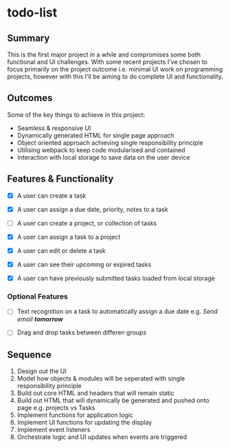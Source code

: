 # todo-list

## Summary

This is the first major project in a while and compromises some both functional and UI challenges. With some recent projects I've chosen to focus primarily on the project outcome i.e. minimal UI work on programming projects, however with this I'll be aiming to do complete UI and functionality.

## Outcomes

Some of the key things to achieve in this project:

* Seamless & responsive UI
* Dynamically generated HTML for single page approach
* Object oriented approach achieving single responsibility principle
* Utilising webpack to keep code modularised and contained
* Interaction with local storage to save data on the user device

## Features & Functionality

- [x] A user can create a task
- [x] A user can assign a due date, priority, notes to a task
- [ ] A user can create a project, or collection of tasks
- [x] A user can assign a task to a project
- [x] A user can edit or delete a task
- [x] A user can see their upcoming or expired tasks
- [x] A user can have previously submitted tasks loaded from local storage


### Optional Features

- [ ] Text recognition on a task to automatically assign a due date e.g. _Send email **tomorrow**_
- [ ] Drag and drop tasks between differen groups
  


## Sequence

1. Design out the UI
2. Model how objects & modules will be seperated with single responsibility principle
3. Build out core HTML and headers that will remain static
4. Build out HTML that will dynamically be generated and pushed onto page e.g. projects vs Tasks
5. Implement functions for application logic
6. Implement UI functions for updating the display
7. Implement event listeners
8. Orchestrate logic and UI updates when events are triggered

